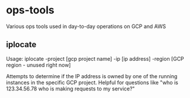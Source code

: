 # ops-tools
Various ops tools used in day-to-day operations on GCP and AWS

## iplocate
Usage: iplocate -project [gcp project name] -ip [ip address] -region [GCP region - unused right now]
  
  Attempts to determine if the IP address is owned by one of the running instances in the specific GCP project. Helpful for questions like "who is 123.34.56.78 who is making requests to my service?"
